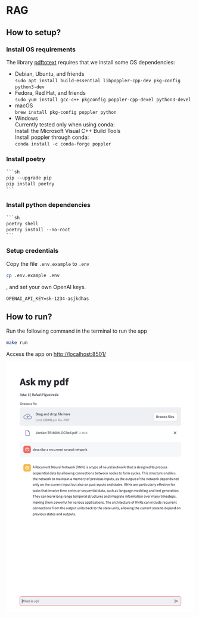 # RAG


## How to setup?

### Install OS requirements
The library [pdftotext](https://pypi.org/project/pdftotext/) requires that we install some OS dependencies:

* Debian, Ubuntu, and friends  
`sudo apt install build-essential libpoppler-cpp-dev pkg-config python3-dev`
* Fedora, Red Hat, and friends  
`sudo yum install gcc-c++ pkgconfig poppler-cpp-devel python3-devel`
* macOS  
`brew install pkg-config poppler python`
* Windows  
Currently tested only when using conda:  
Install the Microsoft Visual C++ Build Tools  
Install poppler through conda:  
`conda install -c conda-forge poppler`



### Install poetry
    ```sh
    pip --upgrade pip
    pip install poetry
    ```

### Install python dependencies
    ```sh
    poetry shell
    poetry install --no-root
    ```

### Setup credentials
Copy the file `.env.example` to `.env`
```sh
cp .env.example .env
```
, and set your own OpenAI keys. 
```.env
OPENAI_API_KEY=sk-1234-asjkdhas
```

## How to run?
Run the following command in the terminal to run the app
```sh
make run
```
Access the app on [http://localhost:8501/](http://localhost:8501/)

![app screenshot](./docs/screenshot.png "screenshot")